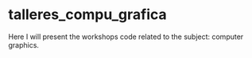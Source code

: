 # talleres_compu_grafica
Here I will present the workshops code related to the subject: computer graphics.
